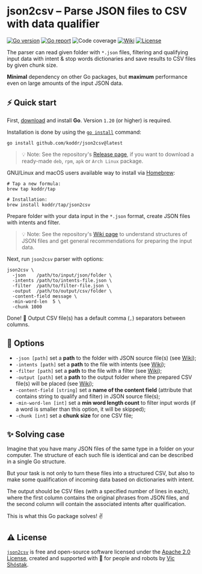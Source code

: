 # json2csv – Parse JSON files to CSV with data qualifier

[![Go version][go_version_img]][go_dev_url]
[![Go report][go_report_img]][go_report_url]
![Code coverage][code_coverage_img]
[![Wiki][wiki_img]][wiki_url]
[![License][license_img]][license_url]

The parser can read given folder with `*.json` files, filtering and 
qualifying input data with intent & stop words dictionaries and save results 
to CSV files by given chunk size.

**Minimal** dependency on other Go packages, but **maximum** performance 
even on large amounts of the input JSON data.

## ⚡️ Quick start

First, [download][go_download] and install **Go**. Version `1.20` (or higher)
is required.

Installation is done by using the [`go install`][go_install] command:

```console
go install github.com/koddr/json2csv@latest
```

> 💡 Note: See the repository's [Release page][repo_release_url], if you want
> to download a ready-made `deb`, `rpm`, `apk` or `Arch Linux` package.

GNU/Linux and macOS users available way to install via [Homebrew][brew_url]:

```console
# Tap a new formula:
brew tap koddr/tap

# Installation:
brew install koddr/tap/json2csv
```

Prepare folder with your data input in the `*.json` format, create JSON files
with intents and filter.

> 💡 Note: See the repository's [Wiki page][wiki_url] to understand
> structures of JSON files and get general recommendations for preparing the
> input data.

Next, run `json2csv` parser with options:

```console
json2csv \
  -json    /path/to/input/json/folder \
  -intents /path/to/intents-file.json \
  -filter  /path/to/filter-file.json \
  -output  /path/to/output/csv/folder \
  -content-field message \
  -min-word-len  5 \
  -chunk 1000
```

Done! 🎉 Output CSV file(s) has a default comma (`,`) separators between columns.

## 🧩 Options

- `-json [path]` set a **path** to the folder with JSON source file(s) 
  (see [Wiki][wiki_json_folder_url]);
- `-intents [path]` set a **path** to the file with intents (see [Wiki][wiki_intents_url]);
- `-filter [path]` set a **path** to the file with a filter (see [Wiki][wiki_filter_url]);
- `-output [path]` set a **path** to the output folder where the prepared 
  CSV file(s) will be placed (see [Wiki][wiki_output_folder_url]);
- `-content-field [string]` set a **name of the content field** (attribute 
  that contains string to qualify and filter) in JSON source file(s);
- `-min-word-len [int]` set a **min word length count** to filter input 
  words (if a word is smaller than this option, it will be skipped);
- `-chunk [int]` set a **chunk size** for one CSV file;

## ✨ Solving case

Imagine that you have many JSON files of the same type in a folder on your
computer. The structure of each such file is identical and can be described
in a single Go structure.

But your task is not only to turn these files into a structured CSV, but 
also to make some qualification of incoming data based on dictionaries with 
intent.

The output should be CSV files (with a specified number of lines in each),
where the first column contains the original phrases from JSON files, and
the second column will contain the associated intents after qualification.

This is what this Go package solves! ✌️

## ⚠️ License

[`json2csv`][repo_url] is free and open-source software licensed under the
[Apache 2.0 License][license_url], created and supported with 🩵 for people and
robots by [Vic Shóstak][author].

[go_download]: https://golang.org/dl/

[go_install]: https://golang.org/cmd/go/#hdr-Compile_and_install_packages_and_dependencies

[go_version_img]: https://img.shields.io/badge/Go-1.20+-00ADD8?style=for-the-badge&logo=go

[go_report_img]: https://img.shields.io/badge/Go_report-A+-success?style=for-the-badge&logo=none

[go_report_url]: https://goreportcard.com/report/github.com/koddr/json2csv

[code_coverage_img]: https://img.shields.io/badge/code_coverage-in_progress-success?style=for-the-badge&logo=none

[brew_url]: https://brew.sh

[wiki_img]: https://img.shields.io/badge/docs-wiki_page-blue?style=for-the-badge&logo=none

[wiki_url]: https://github.com/koddr/json2csv/wiki

[wiki_intents_url]: https://github.com/koddr/json2csv/wiki#intents

[wiki_filter_url]: https://github.com/koddr/json2csv/wiki#filter

[wiki_json_folder_url]: https://github.com/koddr/json2csv/wiki#folder-with-json-files

[wiki_output_folder_url]: https://github.com/koddr/json2csv/wiki#folder-with-output-csv-files

[license_img]: https://img.shields.io/badge/license-Apache_2.0-red?style=for-the-badge&logo=none

[license_url]: https://github.com/koddr/json2csv/blob/main/LICENSE

[repo_url]: https://github.com/koddr/json2csv

[repo_release_url]: https://github.com/koddr/json2csv/releases

[go_dev_url]: https://pkg.go.dev/github.com/koddr/json2csv

[author]: https://github.com/koddr
